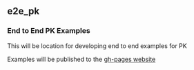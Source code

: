 ## e2e_pk

### End to End PK Examples

This will be location for developing end to end examples for PK

Examples will be published to the [gh-pages website](https://pharmaverse.github.io/e2e_pk/)
